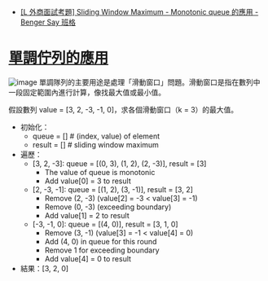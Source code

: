 - [[L 外商面試考題] Sliding Window Maximum - Monotonic queue 的應用 - Benger Say 班格](https://bengersay.com/sliding-window-maximum/)
# [單調佇列的應用](https://hackmd.io/KM8DV4vRSzSnm9z3HZCC5Q#%E5%96%AE%E8%AA%BF%E4%BD%87%E5%88%97%E7%9A%84%E6%87%89%E7%94%A8)
![image](https://hackmd.io/_uploads/Syq69Jsrkg.png)
單調隊列的主要用途是處理「滑動窗口」問題。滑動窗口是指在數列中一段固定範圍內進行計算，像找最大值或最小值。


假設數列 value = [3, 2, -3, -1, 0]，求各個滑動窗口（k = 3）的最大值。
* 初始化：
    * queue = [] # (index, value) of element
    * result = [] # sliding window maximum
* 遍歷：
    * [3, 2, -3]: queue = [(0, 3), (1, 2), (2, -3)], result = [3]
        * The value of queue is monotonic
        * Add value[0] = 3 to result
    * [2, -3, -1]: queue = [(1, 2), (3, -1)], result = [3, 2]
        * Remove (2, -3) (value[2] = -3 < value[3] = -1)
        * Remove (0, -3) (exceeding boundary)
        * Add value[1] = 2 to result
    * [-3, -1, 0]: queue = [(4, 0)], result = [3, 1, 0]
        * Remove (3, -1) (value[3] = -1 < value[4] = 0)
        * Add (4, 0) in queue for this round
        * Remove 1 for exceeding boundary
        * Add value[4] = 0 to result
* 結果：[3, 2, 0]
